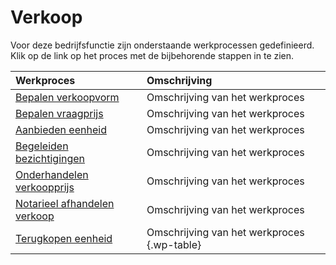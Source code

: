 # Verkoop

Voor deze bedrijfsfunctie zijn onderstaande werkprocessen gedefinieerd. Klik op de link op het proces met de bijbehorende stappen in te zien.

Werkproces | Omschrijving
:--- | :---
[Bepalen verkoopvorm](bepalen-verkoopvorm/) | Omschrijving van het werkproces
[Bepalen vraagprijs](bepalen-vraagprijs/) | Omschrijving van het werkproces
[Aanbieden eenheid](aanbieden-eenheid/) | Omschrijving van het werkproces
[Begeleiden bezichtigingen](begeleiden-bezichtigingen/) | Omschrijving van het werkproces
[Onderhandelen verkoopprijs](onderhandelen-verkoopprijs/) | Omschrijving van het werkproces
[Notarieel afhandelen verkoop](notarieel-afhandelen-verkoop/) | Omschrijving van het werkproces
[Terugkopen eenheid](terugkopen-eenheid/) | Omschrijving van het werkproces {.wp-table}
